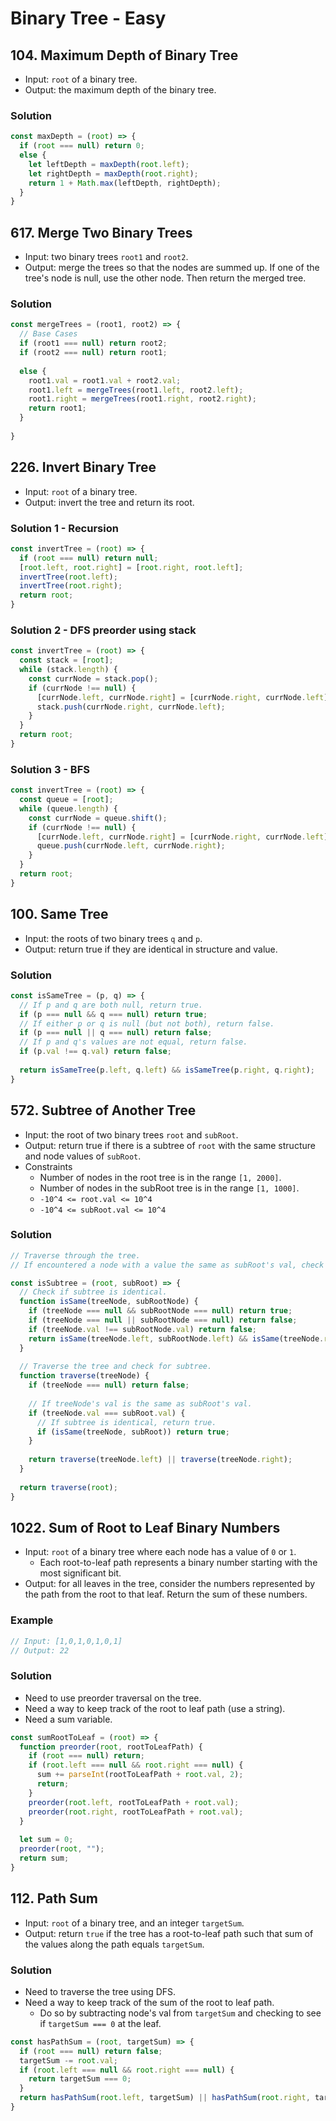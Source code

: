 # Binary Tree - Easy

## 104. Maximum Depth of Binary Tree
- Input: `root` of a binary tree.
- Output: the maximum depth of the binary tree.
### Solution
```js
const maxDepth = (root) => {
  if (root === null) return 0;
  else {
    let leftDepth = maxDepth(root.left);
    let rightDepth = maxDepth(root.right);
    return 1 + Math.max(leftDepth, rightDepth);
  }
}
```

## 617. Merge Two Binary Trees
- Input: two binary trees `root1` and `root2`.
- Output: merge the trees so that the nodes are summed up. If one of the tree's node is null, use the other node. Then return the merged tree.
### Solution
```js
const mergeTrees = (root1, root2) => {
  // Base Cases
  if (root1 === null) return root2;
  if (root2 === null) return root1;
  
  else {
    root1.val = root1.val + root2.val;
    root1.left = mergeTrees(root1.left, root2.left);
    root1.right = mergeTrees(root1.right, root2.right);
    return root1;
  }
  
}
```

## 226. Invert Binary Tree
- Input: `root` of a binary tree.
- Output: invert the tree and return its root.
### Solution 1 - Recursion
```js
const invertTree = (root) => {
  if (root === null) return null;
  [root.left, root.right] = [root.right, root.left];
  invertTree(root.left);
  invertTree(root.right);
  return root;
}
```
### Solution 2 - DFS preorder using stack
```js
const invertTree = (root) => {
  const stack = [root];
  while (stack.length) {
    const currNode = stack.pop();
    if (currNode !== null) {
      [currNode.left, currNode.right] = [currNode.right, currNode.left];
      stack.push(currNode.right, currNode.left);
    }
  }
  return root;
}
```
### Solution 3 - BFS
```js
const invertTree = (root) => {
  const queue = [root];
  while (queue.length) {
    const currNode = queue.shift();
    if (currNode !== null) {
      [currNode.left, currNode.right] = [currNode.right, currNode.left];
      queue.push(currNode.left, currNode.right);
    }
  }
  return root;
}
```

## 100. Same Tree
- Input: the roots of two binary trees `q` and `p`.
- Output: return true if they are identical in structure and value.
### Solution
```js
const isSameTree = (p, q) => {
  // If p and q are both null, return true.
  if (p === null && q === null) return true;
  // If either p or q is null (but not both), return false.
  if (p === null || q === null) return false;
  // If p and q's values are not equal, return false.
  if (p.val !== q.val) return false;
  
  return isSameTree(p.left, q.left) && isSameTree(p.right, q.right);
}
```

## 572. Subtree of Another Tree
- Input: the root of two binary trees `root` and `subRoot`.
- Output: return true if there is a subtree of `root` with the same structure and node values of `subRoot`.
- Constraints
  - Number of nodes in the root tree is in the range `[1, 2000]`.
  - Number of nodes in the subRoot tree is in the range `[1, 1000]`.
  - `-10^4 <= root.val <= 10^4`
  - `-10^4 <= subRoot.val <= 10^4`
### Solution
```js
// Traverse through the tree.
// If encountered a node with a value the same as subRoot's val, check for the whole subtree.

const isSubtree = (root, subRoot) => {
  // Check if subtree is identical.
  function isSame(treeNode, subRootNode) {
    if (treeNode === null && subRootNode === null) return true;
    if (treeNode === null || subRootNode === null) return false;
    if (treeNode.val !== subRootNode.val) return false;
    return isSame(treeNode.left, subRootNode.left) && isSame(treeNode.right, subRootNode.right);
  }
  
  // Traverse the tree and check for subtree.
  function traverse(treeNode) {
    if (treeNode === null) return false;
    
    // If treeNode's val is the same as subRoot's val.
    if (treeNode.val === subRoot.val) {
      // If subtree is identical, return true.
      if (isSame(treeNode, subRoot)) return true;
    }
    
    return traverse(treeNode.left) || traverse(treeNode.right);
  }
  
  return traverse(root);
}
```

## 1022. Sum of Root to Leaf Binary Numbers
- Input: `root` of a binary tree where each node has a value of `0` or `1`.
  - Each root-to-leaf path represents a binary number starting with the most significant bit.
- Output: for all leaves in the tree, consider the numbers represented by the path from the root to that leaf. Return the sum of these numbers.
### Example
```js
// Input: [1,0,1,0,1,0,1]
// Output: 22
```
### Solution
- Need to use preorder traversal on the tree.
- Need a way to keep track of the root to leaf path (use a string).
- Need a sum variable.
```js
const sumRootToLeaf = (root) => {
  function preorder(root, rootToLeafPath) {
    if (root === null) return;
    if (root.left === null && root.right === null) {
      sum += parseInt(rootToLeafPath + root.val, 2);
      return;
    }
    preorder(root.left, rootToLeafPath + root.val);
    preorder(root.right, rootToLeafPath + root.val);
  }
  
  let sum = 0;
  preorder(root, "");
  return sum;
}
```

## 112. Path Sum
- Input: `root` of a binary tree, and an integer `targetSum`.
- Output: return `true` if the tree has a root-to-leaf path such that sum of the values along the path equals `targetSum`.
### Solution
- Need to traverse the tree using DFS.
- Need a way to keep track of the sum of the root to leaf path.
  - Do so by subtracting node's val from `targetSum` and checking to see if `targetSum === 0` at the leaf.
```js
const hasPathSum = (root, targetSum) => {
  if (root === null) return false;
  targetSum -= root.val;
  if (root.left === null && root.right === null) {
    return targetSum === 0;
  }
  return hasPathSum(root.left, targetSum) || hasPathSum(root.right, targetSum);
}
```
